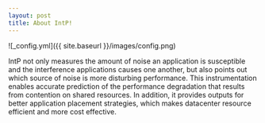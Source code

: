```yaml
---
layout: post
title: About IntP!
---
```


![_config.yml]({{ site.baseurl }}/images/config.png)

IntP not only measures the amount of noise an application is susceptible and the interference applications causes one another, but also points out which source of noise is more disturbing performance. This instrumentation enables accurate prediction of the performance degradation that results from contention on shared resources. In addition, it provides outputs for better application placement strategies, which makes datacenter resource efficient and more cost effective.
